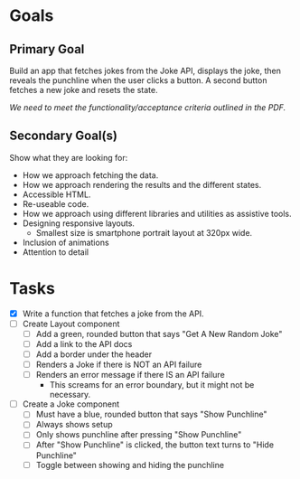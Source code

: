 # Goals

## Primary Goal

Build an app that fetches jokes from the Joke API, displays the joke, then
reveals the punchline when the user clicks a button. A second button fetches
a new joke and resets the state.

_We need to meet the functionality/acceptance criteria outlined in the PDF._

## Secondary Goal(s)

Show what they are looking for:
  * How we approach fetching the data.
  * How we approach rendering the results and the different states.
  * Accessible HTML.
  * Re-useable code.
  * How we approach using different libraries and utilities as assistive tools.
  * Designing responsive layouts.
    * Smallest size is smartphone portrait layout at 320px wide.
  * Inclusion of animations
  * Attention to detail

# Tasks

- [X] Write a function that fetches a joke from the API.
- [ ] Create Layout component
  - [ ] Add a green, rounded button that says "Get A New Random Joke"
  - [ ] Add a link to the API docs
  - [ ] Add a border under the header
  - [ ] Renders a Joke if there is NOT an API failure
  - [ ] Renders an error message if there IS an API failure
    * This screams for an error boundary, but it might not be necessary.
- [ ] Create a Joke component
  - [ ] Must have a blue, rounded button that says "Show Punchline"
  - [ ] Always shows setup
  - [ ] Only shows punchline after pressing "Show Punchline"
  - [ ] After "Show Punchline" is clicked, the button text turns to "Hide Punchline"
  - [ ] Toggle between showing and hiding the punchline
